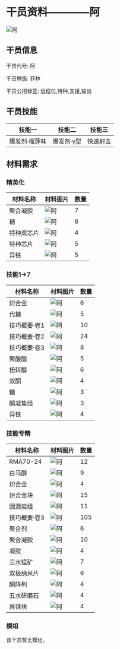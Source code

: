 # 干员资料————阿

![阿](./oprImages/阿.png)

## 干员信息

干员代号: 阿

干员种族: 菲林

干员公招标签: 远程位,特种,支援,输出

## 干员技能

| 技能一       | 技能二   | 技能三 |
| ------------ | -------- | ------ |
| 爆发剂·榴莲味 | 爆发剂·γ型 | 快速射击 |

## 材料需求

### 精英化

| 材料名称      | 材料图片 | 数量  |
|---------|---------|-----|
| 聚合凝胶 | ![阿](./matIcons/聚合凝胶.png)  |   7  |
| 糖 | ![阿](./matIcons/糖.png)  |   8  |
| 特种双芯片 | ![阿](./matIcons/特种双芯片.png)  |   4  |
| 特种芯片 | ![阿](./matIcons/特种芯片.png)  |   5  |
| 异铁 | ![阿](./matIcons/异铁.png)  |   5  |

### 技能1→7

| 材料名称      | 材料图片 | 数量  |
|---------|---------|-----|
| 炽合金 | ![阿](./matIcons/炽合金.png)  |   6  |
| 代糖 | ![阿](./matIcons/代糖.png)  |   5  |
| 技巧概要·卷1 | ![阿](./matIcons/技巧概要·卷1.png)  |   10  |
| 技巧概要·卷2 | ![阿](./matIcons/技巧概要·卷2.png)  |   24  |
| 技巧概要·卷3 | ![阿](./matIcons/技巧概要·卷3.png)  |   8  |
| 聚酸酯 | ![阿](./matIcons/聚酸酯.png)  |   5  |
| 扭转醇 | ![阿](./matIcons/扭转醇.png)  |   6  |
| 双酮 | ![阿](./matIcons/双酮.png)  |   4  |
| 糖 | ![阿](./matIcons/糖.png)  |   3  |
| 酮凝集组 | ![阿](./matIcons/酮凝集组.png)  |   3  |
| 异铁 | ![阿](./matIcons/异铁.png)  |   4  |

### 技能专精

| 材料名称      | 材料图片 | 数量  |
|---------|---------|-----|
| RMA70-24 | ![阿](./matIcons/RMA70-24.png)  |   12  |
| 白马醇 | ![阿](./matIcons/白马醇.png)  |   9  |
| 炽合金 | ![阿](./matIcons/炽合金.png)  |   4  |
| 炽合金块 | ![阿](./matIcons/炽合金块.png)  |   15  |
| 固源岩组 | ![阿](./matIcons/固源岩组.png)  |   11  |
| 技巧概要·卷3 | ![阿](./matIcons/技巧概要·卷3.png)  |   105  |
| 聚合剂 | ![阿](./matIcons/聚合剂.png)  |   6  |
| 聚合凝胶 | ![阿](./matIcons/聚合凝胶.png)  |   10  |
| 凝胶 | ![阿](./matIcons/凝胶.png)  |   4  |
| 三水锰矿 | ![阿](./matIcons/三水锰矿.png)  |   7  |
| 双极纳米片 | ![阿](./matIcons/双极纳米片.png)  |   6  |
| 酮阵列 | ![阿](./matIcons/酮阵列.png)  |   4  |
| 五水研磨石 | ![阿](./matIcons/五水研磨石.png)  |   4  |
| 异铁块 | ![阿](./matIcons/异铁块.png)  |   4  |

### 模组

该干员暂无模组。
